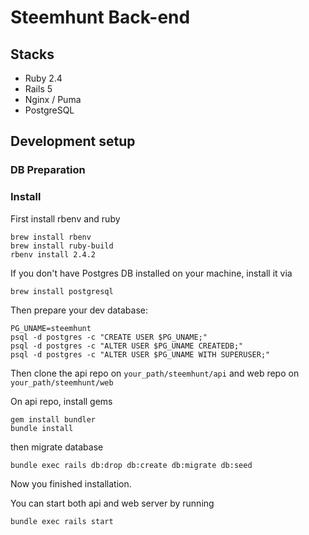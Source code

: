 # Steemhunt Back-end

## Stacks
- Ruby 2.4
- Rails 5
- Nginx / Puma
- PostgreSQL

## Development setup

### DB Preparation

### Install
First install rbenv and ruby
```
brew install rbenv
brew install ruby-build
rbenv install 2.4.2
```

If you don't have Postgres DB installed on your machine, install it via
```
brew install postgresql
```

Then prepare your dev database:
```
PG_UNAME=steemhunt
psql -d postgres -c "CREATE USER $PG_UNAME;"
psql -d postgres -c "ALTER USER $PG_UNAME CREATEDB;"
psql -d postgres -c "ALTER USER $PG_UNAME WITH SUPERUSER;"
```

Then clone the api repo on 
`your_path/steemhunt/api`
and web repo on 
`your_path/steemhunt/web`

On api repo, install gems
```
gem install bundler
bundle install
```

then migrate database
```
bundle exec rails db:drop db:create db:migrate db:seed
```

Now you finished installation.

You can start both api and web server by running 
```
bundle exec rails start
```
